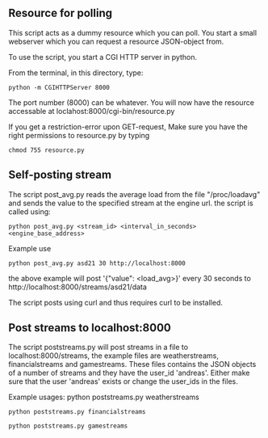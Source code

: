 ## Resource for polling

This script acts as a dummy resource which you can poll.
You start a small webserver which you can request a 
resource JSON-object from.

To use the script, you start a CGI HTTP server in python.

From the terminal, in this directory, type:

    python -m CGIHTTPServer 8000

The port number (8000) can be whatever.
You will now have the resource accessable at
loclahost:8000/cgi-bin/resource.py

If you get a restriction-error upon GET-request, 
Make sure you have the right permissions to resource.py
by typing

    chmod 755 resource.py

## Self-posting stream

The script post_avg.py reads the average load from the file "/proc/loadavg" and sends the value to the specified
stream at the engine url. the script is called using:

    python post_avg.py <stream_id> <interval_in_seconds> <engine_base_address>

Example use

    python post_avg.py asd21 30 http://localhost:8000

the above example will post '{"value": <load_avg>}' every 30 seconds to http://localhost:8000/streams/asd21/data

The script posts using curl and thus requires curl to be installed.

## Post streams to localhost:8000

The script poststreams.py will post streams in a file to localhost:8000/streams, the example files are 
weatherstreams, financialstreams and gamestreams. These files contains the JSON objects of a number of streams
and they have the user_id 'andreas'. Either make sure that the user 'andreas' exists or change the user_ids in
the files.

Example usages:
	python poststreams.py weatherstreams

	python poststreams.py financialstreams

	python poststreams.py gamestreams


